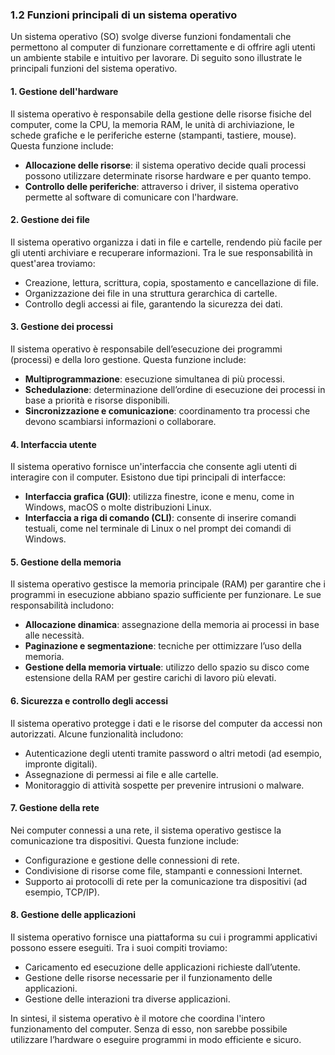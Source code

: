 ### 1.2 Funzioni principali di un sistema operativo

Un sistema operativo (SO) svolge diverse funzioni fondamentali che permettono al computer di funzionare correttamente e di offrire agli utenti un ambiente stabile e intuitivo per lavorare. Di seguito sono illustrate le principali funzioni del sistema operativo.

#### 1. Gestione dell'hardware
Il sistema operativo è responsabile della gestione delle risorse fisiche del computer, come la CPU, la memoria RAM, le unità di archiviazione, le schede grafiche e le periferiche esterne (stampanti, tastiere, mouse). Questa funzione include:
- **Allocazione delle risorse**: il sistema operativo decide quali processi possono utilizzare determinate risorse hardware e per quanto tempo.
- **Controllo delle periferiche**: attraverso i driver, il sistema operativo permette al software di comunicare con l'hardware.

#### 2. Gestione dei file
Il sistema operativo organizza i dati in file e cartelle, rendendo più facile per gli utenti archiviare e recuperare informazioni. Tra le sue responsabilità in quest'area troviamo:
- Creazione, lettura, scrittura, copia, spostamento e cancellazione di file.
- Organizzazione dei file in una struttura gerarchica di cartelle.
- Controllo degli accessi ai file, garantendo la sicurezza dei dati.

#### 3. Gestione dei processi
Il sistema operativo è responsabile dell’esecuzione dei programmi (processi) e della loro gestione. Questa funzione include:
- **Multiprogrammazione**: esecuzione simultanea di più processi.
- **Schedulazione**: determinazione dell’ordine di esecuzione dei processi in base a priorità e risorse disponibili.
- **Sincronizzazione e comunicazione**: coordinamento tra processi che devono scambiarsi informazioni o collaborare.

#### 4. Interfaccia utente
Il sistema operativo fornisce un'interfaccia che consente agli utenti di interagire con il computer. Esistono due tipi principali di interfacce:
- **Interfaccia grafica (GUI)**: utilizza finestre, icone e menu, come in Windows, macOS o molte distribuzioni Linux.
- **Interfaccia a riga di comando (CLI)**: consente di inserire comandi testuali, come nel terminale di Linux o nel prompt dei comandi di Windows.

#### 5. Gestione della memoria
Il sistema operativo gestisce la memoria principale (RAM) per garantire che i programmi in esecuzione abbiano spazio sufficiente per funzionare. Le sue responsabilità includono:
- **Allocazione dinamica**: assegnazione della memoria ai processi in base alle necessità.
- **Paginazione e segmentazione**: tecniche per ottimizzare l’uso della memoria.
- **Gestione della memoria virtuale**: utilizzo dello spazio su disco come estensione della RAM per gestire carichi di lavoro più elevati.

#### 6. Sicurezza e controllo degli accessi
Il sistema operativo protegge i dati e le risorse del computer da accessi non autorizzati. Alcune funzionalità includono:
- Autenticazione degli utenti tramite password o altri metodi (ad esempio, impronte digitali).
- Assegnazione di permessi ai file e alle cartelle.
- Monitoraggio di attività sospette per prevenire intrusioni o malware.

#### 7. Gestione della rete
Nei computer connessi a una rete, il sistema operativo gestisce la comunicazione tra dispositivi. Questa funzione include:
- Configurazione e gestione delle connessioni di rete.
- Condivisione di risorse come file, stampanti e connessioni Internet.
- Supporto ai protocolli di rete per la comunicazione tra dispositivi (ad esempio, TCP/IP).

#### 8. Gestione delle applicazioni
Il sistema operativo fornisce una piattaforma su cui i programmi applicativi possono essere eseguiti. Tra i suoi compiti troviamo:
- Caricamento ed esecuzione delle applicazioni richieste dall’utente.
- Gestione delle risorse necessarie per il funzionamento delle applicazioni.
- Gestione delle interazioni tra diverse applicazioni.

In sintesi, il sistema operativo è il motore che coordina l'intero funzionamento del computer. Senza di esso, non sarebbe possibile utilizzare l’hardware o eseguire programmi in modo efficiente e sicuro.

